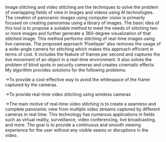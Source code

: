 Image stitching and video stitching are the techniques to solve the problem of overlapping fields of view in images and videos using AI technologies. The creation of panoramic images using computer vision is primarily focused on creating panoramas using a library of images. The basic idea of this tool is to propose a suitable method to meet the needs of stitching two or more images and further generate a 360-degree visualization of that stitched image. This method performs stitching of real-time images using live cameras. The proposed approach ‘Pixellayer’ also removes the usage of a wide-angle camera for stitching which makes this approach efficient in terms of cost. It includes the feature of frames per second and captures the live movement of an object in a real-time environment. It also solves the problem of blind spots in security cameras and creates cinematic effects.
My algorithm provides solutions for the following problems:


->To provide a cost-effective way to avoid the whitespace of the frame captured by the cameras.


->To provide real-time video stitching using wireless cameras


->The main motive of real-time video stitching is to create a seamless and complete panoramic view from multiple video streams captured by different cameras in real time. This technology has numerous applications in fields such as virtual reality, surveillance, video conferencing, live broadcasting, and more. The goal is to provide a continuous and smooth viewing experience for the user without any visible seams or disruptions in the video.

